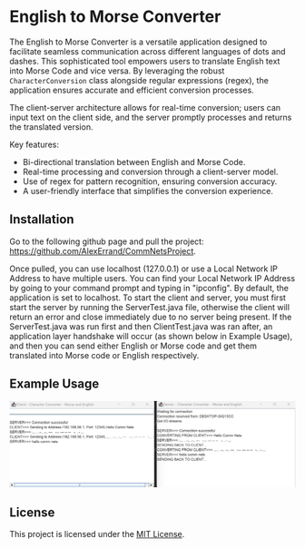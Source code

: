 # English to Morse Converter

The English to Morse Converter is a versatile application designed to facilitate seamless communication across different languages of dots and dashes. This sophisticated tool empowers users to translate English text into Morse Code and vice versa. By leveraging the robust `CharacterConversion` class alongside regular expressions (regex), the application ensures accurate and efficient conversion processes.

The client-server architecture allows for real-time conversion; users can input text on the client side, and the server promptly processes and returns the translated version.

Key features:
- Bi-directional translation between English and Morse Code.
- Real-time processing and conversion through a client-server model.
- Use of regex for pattern recognition, ensuring conversion accuracy.
- A user-friendly interface that simplifies the conversion experience.

## Installation

Go to the following github page and pull the project: https://github.com/AlexErrand/CommNetsProject.

Once pulled, you can use localhost (127.0.0.1) or use a Local Network IP Address to have multiple users. You can find your Local Network IP
Address by going to your command prompt and typing in "ipconfig". By default, the application is set to localhost. To start the client and server, 
you must first start the server by running the ServerTest.java file, otherwise the client will return an error and close immediately due to no server being present. 
If the ServerTest.java was run first and then ClientTest.java was ran after, an application layer handshake will occur (as shown below in Example Usage), and then you can send either English or Morse code and get them translated into Morse code or English respectively.

## Example Usage
![Here is an Example of our CLient and Server Communicating, and also shows the initial application layer handshaking process](MorseCode/src/ExampleUsage.png)

## License

This project is licensed under the [MIT License](https://opensource.org/licenses/MIT).



